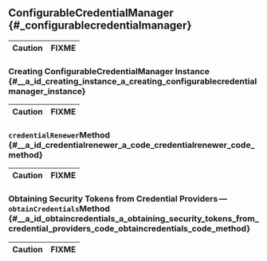## ConfigurableCredentialManager {#_configurablecredentialmanager}

| Caution | FIXME |
| :--- | :--- |


### Creating ConfigurableCredentialManager Instance {#__a_id_creating_instance_a_creating_configurablecredentialmanager_instance}

| Caution | FIXME |
| :--- | :--- |


### `credentialRenewer`Method {#__a_id_credentialrenewer_a_code_credentialrenewer_code_method}

| Caution | FIXME |
| :--- | :--- |


### Obtaining Security Tokens from Credential Providers — `obtainCredentials`Method {#__a_id_obtaincredentials_a_obtaining_security_tokens_from_credential_providers_code_obtaincredentials_code_method}

| Caution | FIXME |
| :--- | :--- |




